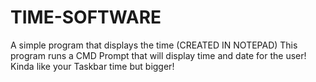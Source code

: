 # TIME-SOFTWARE
A simple program that displays the time (CREATED IN NOTEPAD)
This program runs a CMD Prompt that will display time and date for the user! Kinda like your Taskbar time but bigger!

